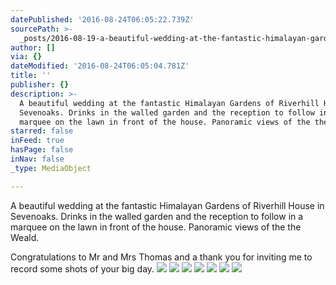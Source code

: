 ```yaml
---
datePublished: '2016-08-24T06:05:22.739Z'
sourcePath: >-
  _posts/2016-08-19-a-beautiful-wedding-at-the-fantastic-himalayan-gardens-of-ri.md
author: []
via: {}
dateModified: '2016-08-24T06:05:04.781Z'
title: ''
publisher: {}
description: >-
  A beautiful wedding at the fantastic Himalayan Gardens of Riverhill House in
  Sevenoaks. Drinks in the walled garden and the reception to follow in a
  marquee on the lawn in front of the house. Panoramic views of the the Weald.
starred: false
inFeed: true
hasPage: false
inNav: false
_type: MediaObject

---
```

A beautiful wedding at the fantastic Himalayan Gardens of Riverhill House in Sevenoaks. Drinks in the walled garden and the reception to follow in a marquee on the lawn in front of the house. Panoramic views of the the Weald.

Congratulations to Mr and Mrs Thomas and a thank you for inviting me to record some shots of your big day.
![](https://the-grid-user-content.s3-us-west-2.amazonaws.com/a1b0ff6f-b2fd-40ae-a73e-29fc16474de2.jpg)
![](https://the-grid-user-content.s3-us-west-2.amazonaws.com/c7c854ab-59bf-414b-8620-b06dd1b13cfe.jpg)
![](https://the-grid-user-content.s3-us-west-2.amazonaws.com/605e1acb-2f04-48fd-9d90-e731fb8e4b93.jpg)
![](https://the-grid-user-content.s3-us-west-2.amazonaws.com/cdda4101-bc25-44c5-bab8-4ed0b992302e.jpg)
![](https://the-grid-user-content.s3-us-west-2.amazonaws.com/d58d965a-2d84-4f18-8f87-bc4d2f26a4cf.jpg)
![](https://the-grid-user-content.s3-us-west-2.amazonaws.com/68feb140-b535-4e83-b2a5-325ff1ea3031.jpg)
![](https://the-grid-user-content.s3-us-west-2.amazonaws.com/cf0dd963-1a3f-4fd6-a42b-a769539868b4.jpg)